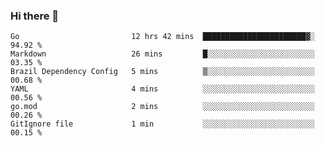 ### Hi there 👋

<!--
**yeya24/yeya24** is a ✨ _special_ ✨ repository because its `README.md` (this file) appears on your GitHub profile.

Here are some ideas to get you started:

- 🔭 I’m currently working on ...
- 🌱 I’m currently learning ...
- 👯 I’m looking to collaborate on ...
- 🤔 I’m looking for help with ...
- 💬 Ask me about ...
- 📫 How to reach me: ...
- 😄 Pronouns: ...
- ⚡ Fun fact: ...
-->

<!--START_SECTION:waka-->

```text
Go                         12 hrs 42 mins  ███████████████████████▓░   94.92 %
Markdown                   26 mins         █░░░░░░░░░░░░░░░░░░░░░░░░   03.35 %
Brazil Dependency Config   5 mins          ▒░░░░░░░░░░░░░░░░░░░░░░░░   00.68 %
YAML                       4 mins          ░░░░░░░░░░░░░░░░░░░░░░░░░   00.56 %
go.mod                     2 mins          ░░░░░░░░░░░░░░░░░░░░░░░░░   00.26 %
GitIgnore file             1 min           ░░░░░░░░░░░░░░░░░░░░░░░░░   00.15 %
```

<!--END_SECTION:waka-->
